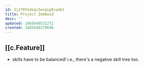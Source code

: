 ```yaml
---
id: 2j2f8tk4eqi5wsqip0symb1
title: Project Zomboid
desc: ''
updated: 1685640532272
created: 1685640379696
---
```


## [[c.Feature]]

- skills have to be balanced! i.e., there's a negative skill tree too.